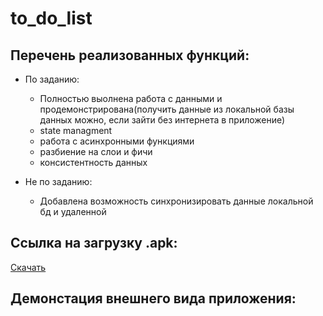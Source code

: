 # to_do_list

## Перечень реализованных функций:

* По заданию:
  * Полностью выолнена работа с данными и продемонстрирована(получить данные из локальной базы данных можно, если зайти без интернета в приложение)
  * state managment
  * работа с асинхронными функциями
  * разбиение на слои и фичи
  * консистентность данных

* Не по заданию:
  * Добавлена возможность синхронизировать данные локальной бд и удаленной

## Ссылка на загрузку .apk:

[Скачать](https://drive.google.com/file/d/1yIggX6nc0BUpoAKkcbTTVbpaEwfh5e8B/view?usp=sharing)

## Демонстация внешнего вида приложения:
